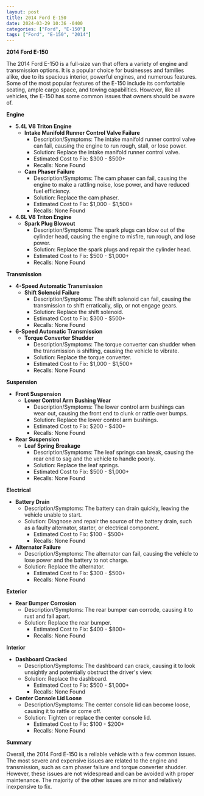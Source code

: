 ```yaml
---
layout: post
title: 2014 Ford E-150
date: 2024-03-29 10:36 -0400
categories: ["Ford", "E-150"]
tags: ["Ford", "E-150", "2014"]
---
```

**2014 Ford E-150**

The 2014 Ford E-150 is a full-size van that offers a variety of engine and transmission options. It is a popular choice for businesses and families alike, due to its spacious interior, powerful engines, and numerous features. Some of the most popular features of the E-150 include its comfortable seating, ample cargo space, and towing capabilities. However, like all vehicles, the E-150 has some common issues that owners should be aware of.

**Engine**

* **5.4L V8 Triton Engine**
    * **Intake Manifold Runner Control Valve Failure**
        * Description/Symptoms: The intake manifold runner control valve can fail, causing the engine to run rough, stall, or lose power.
        * Solution: Replace the intake manifold runner control valve.
        * Estimated Cost to Fix: $300 - $500+
        * Recalls: None Found
    * **Cam Phaser Failure**
        * Description/Symptoms: The cam phaser can fail, causing the engine to make a rattling noise, lose power, and have reduced fuel efficiency.
        * Solution: Replace the cam phaser.
        * Estimated Cost to Fix: $1,000 - $1,500+
        * Recalls: None Found
* **4.6L V8 Triton Engine**
    * **Spark Plug Blowout**
        * Description/Symptoms: The spark plugs can blow out of the cylinder head, causing the engine to misfire, run rough, and lose power.
        * Solution: Replace the spark plugs and repair the cylinder head.
        * Estimated Cost to Fix: $500 - $1,000+
        * Recalls: None Found

**Transmission**

* **4-Speed Automatic Transmission**
    * **Shift Solenoid Failure**
        * Description/Symptoms: The shift solenoid can fail, causing the transmission to shift erratically, slip, or not engage gears.
        * Solution: Replace the shift solenoid.
        * Estimated Cost to Fix: $300 - $500+
        * Recalls: None Found
* **6-Speed Automatic Transmission**
    * **Torque Converter Shudder**
        * Description/Symptoms: The torque converter can shudder when the transmission is shifting, causing the vehicle to vibrate.
        * Solution: Replace the torque converter.
        * Estimated Cost to Fix: $1,000 - $1,500+
        * Recalls: None Found

**Suspension**

* **Front Suspension**
    * **Lower Control Arm Bushing Wear**
        * Description/Symptoms: The lower control arm bushings can wear out, causing the front end to clunk or rattle over bumps.
        * Solution: Replace the lower control arm bushings.
        * Estimated Cost to Fix: $200 - $400+
        * Recalls: None Found
* **Rear Suspension**
    * **Leaf Spring Breakage**
        * Description/Symptoms: The leaf springs can break, causing the rear end to sag and the vehicle to handle poorly.
        * Solution: Replace the leaf springs.
        * Estimated Cost to Fix: $500 - $1,000+
        * Recalls: None Found

**Electrical**

* **Battery Drain**
    * Description/Symptoms: The battery can drain quickly, leaving the vehicle unable to start.
    * Solution: Diagnose and repair the source of the battery drain, such as a faulty alternator, starter, or electrical component.
        * Estimated Cost to Fix: $100 - $500+
        * Recalls: None Found
* **Alternator Failure**
    * Description/Symptoms: The alternator can fail, causing the vehicle to lose power and the battery to not charge.
    * Solution: Replace the alternator.
        * Estimated Cost to Fix: $300 - $500+
        * Recalls: None Found

**Exterior**

* **Rear Bumper Corrosion**
    * Description/Symptoms: The rear bumper can corrode, causing it to rust and fall apart.
    * Solution: Replace the rear bumper.
        * Estimated Cost to Fix: $400 - $800+
        * Recalls: None Found

**Interior**

* **Dashboard Cracked**
    * Description/Symptoms: The dashboard can crack, causing it to look unsightly and potentially obstruct the driver's view.
    * Solution: Replace the dashboard.
        * Estimated Cost to Fix: $500 - $1,000+
        * Recalls: None Found
* **Center Console Lid Loose**
    * Description/Symptoms: The center console lid can become loose, causing it to rattle or come off.
    * Solution: Tighten or replace the center console lid.
        * Estimated Cost to Fix: $100 - $200+
        * Recalls: None Found

**Summary**

Overall, the 2014 Ford E-150 is a reliable vehicle with a few common issues. The most severe and expensive issues are related to the engine and transmission, such as cam phaser failure and torque converter shudder. However, these issues are not widespread and can be avoided with proper maintenance. The majority of the other issues are minor and relatively inexpensive to fix.
